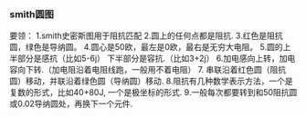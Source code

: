 ### smith圆图

要领：
1.smith史密斯图用于阻抗匹配 
2.圆上的任何点都是阻抗.
3.红色是阻抗圆，绿色是导纳圆。
4.圆心是50欧，最左是0欧，最右是无穷大电阻。
5.圆的上半部分是感抗（比如5-6j）  下半部分是容抗.（比如3+2j）
6.加电感向上转，加电容向下转.（加电阻沿着电阻线跑，一般用不着电阻）
7. 串联沿着红色圆（阻抗圆）移动，并联沿着绿色圆（导纳圆）移动.
8.阻抗有几种数学表示方法，一个是复数的形式，比如40+80J, 一个是极坐标的形式.
9.一般每次都要转到和50阻抗圆或0.02导纳圆处，再换下一个元件.